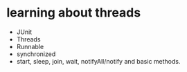 # learning about threads
* JUnit
* Threads
* Runnable
* synchronized
* start, sleep, join, wait, notifyAll/notify and basic methods.
